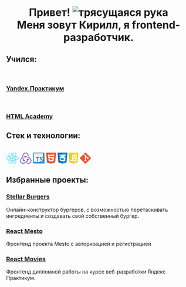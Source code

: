 <h1 align="center"><b>Привет!</b> <img src="https://emojipedia-us.s3.amazonaws.com/source/skype/289/victory-hand_270c-fe0f.png" width="40" alt="трясущаяся рука">
<br>
<b>Меня зовут Кирилл, я frontend-разработчик.</b></h1>

<h2>Учился:</h2> 
<br>
<a  href="https://practicum.yandex.ru"><h3>Yandex.Практикум</h3></a>
<br>
<a  href="https://htmlacademy.ru"><h3>HTML Academy</h3></a>

<h2>Стек и технологии:</h2>
<br>
<a  href="https://reactjs.org" target="_blank"><img src="./src/images/react_icon.png" alt="React" height = 30></a>
<a  href="https://redux.js.org" target="_blank"><img src="./src/images/redux_icon.png" alt="Redux" height = 30></a>
<a  href="https://www.typescriptlang.org" target="_blank"><img src="./src/images/ts_icon.png" alt="typescript" height = 30></a>
<a  href="https://html.com" target="_blank"><img src="./src/images/html5_icon.png" alt="HTML5" height = 30></a>
<a  href="https://www.w3.org/Style/CSS/Overview.en.html" target="_blank"><img src="./src/images/css3_icon.png" alt="CSS3" height = 30></a>
<a  href="https://www.javascript.com" target="_blank"><img src="./src/images/js_icon.png" alt="JavaScript" height = 30></a>
<a  href="https://git-scm.com" target="_blank"><img src="./src/images/git_icon.png" alt="git" height = 30></a>

<h2>Избранные проекты:</h2>
<a  href="https://github.com/MalskyKirill/react-burger"><h3>Stellar Burgers</h3></a>
<p>Онлайн-конструктор бургеров, с возможностью перетаскивать ингредиенты и создавать свой собственный бургер.</p>
<a  href="https://github.com/MalskyKirill/react-mesto-auth"><h3>React Mesto</h3></a>
<p>Фронтенд проекта Mesto с авторизацией и регистрацией</p>
<a  href="https://github.com/MalskyKirill/react-mesto-auth"><h3>React Movies</h3></a>
<p>Фронтенд дипломной работы на курсе веб-разработки Яндекс Практикум.</p>
